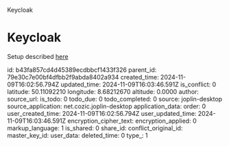 Keycloak

# Keycloak

Setup described [here](https://www.keycloak.org/server/containers)


id: b43fa857cd4d45389ecdbbcf1433f326
parent_id: 79e30c7e00bf4dfbb2f9abda8402a934
created_time: 2024-11-09T16:02:56.794Z
updated_time: 2024-11-09T16:03:46.591Z
is_conflict: 0
latitude: 50.11092210
longitude: 8.68212670
altitude: 0.0000
author: 
source_url: 
is_todo: 0
todo_due: 0
todo_completed: 0
source: joplin-desktop
source_application: net.cozic.joplin-desktop
application_data: 
order: 0
user_created_time: 2024-11-09T16:02:56.794Z
user_updated_time: 2024-11-09T16:03:46.591Z
encryption_cipher_text: 
encryption_applied: 0
markup_language: 1
is_shared: 0
share_id: 
conflict_original_id: 
master_key_id: 
user_data: 
deleted_time: 0
type_: 1
